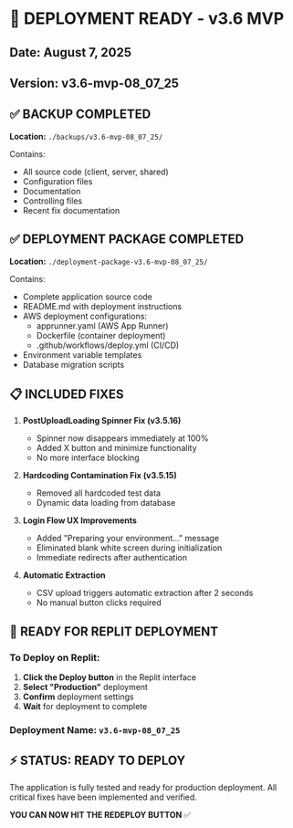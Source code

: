 # 🚀 DEPLOYMENT READY - v3.6 MVP
## Date: August 7, 2025
## Version: v3.6-mvp-08_07_25

## ✅ BACKUP COMPLETED
**Location:** `./backups/v3.6-mvp-08_07_25/`

Contains:
- All source code (client, server, shared)
- Configuration files
- Documentation
- Controlling files
- Recent fix documentation

## ✅ DEPLOYMENT PACKAGE COMPLETED
**Location:** `./deployment-package-v3.6-mvp-08_07_25/`

Contains:
- Complete application source code
- README.md with deployment instructions
- AWS deployment configurations:
  - apprunner.yaml (AWS App Runner)
  - Dockerfile (container deployment)
  - .github/workflows/deploy.yml (CI/CD)
- Environment variable templates
- Database migration scripts

## 📋 INCLUDED FIXES
1. **PostUploadLoading Spinner Fix (v3.5.16)**
   - Spinner now disappears immediately at 100%
   - Added X button and minimize functionality
   - No more interface blocking

2. **Hardcoding Contamination Fix (v3.5.15)**
   - Removed all hardcoded test data
   - Dynamic data loading from database

3. **Login Flow UX Improvements**
   - Added "Preparing your environment..." message
   - Eliminated blank white screen during initialization
   - Immediate redirects after authentication

4. **Automatic Extraction**
   - CSV upload triggers automatic extraction after 2 seconds
   - No manual button clicks required

## 🎯 READY FOR REPLIT DEPLOYMENT

### To Deploy on Replit:
1. **Click the Deploy button** in the Replit interface
2. **Select "Production"** deployment
3. **Confirm** deployment settings
4. **Wait** for deployment to complete

### Deployment Name: `v3.6-mvp-08_07_25`

## ⚡ STATUS: READY TO DEPLOY

The application is fully tested and ready for production deployment. All critical fixes have been implemented and verified.

**YOU CAN NOW HIT THE REDEPLOY BUTTON** ✅